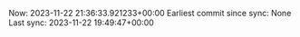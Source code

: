 Now: 2023-11-22 21:36:33.921233+00:00 Earliest commit since sync: None Last sync: 2023-11-22 19:49:47+00:00
